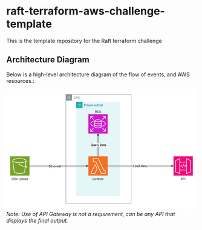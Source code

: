 # raft-terraform-aws-challenge-template
This is the template repository for the Raft terraform challenge

## Architecture Diagram

Below is a high-level architecture diagram of the flow of events, and AWS resources.:

![Architecture Diagram](docs/raft_terraform_challenge_architecture.png)
*Note: Use of API Gateway is not a requirement, can be any API that displays the final output.*
